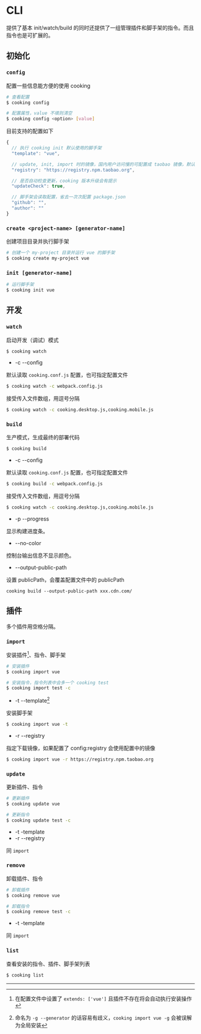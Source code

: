 # CLI
提供了基本 init/watch/build 的同时还提供了一组管理插件和脚手架的指令。而且指令也是可扩展的。

<!-- toc -->

## 初始化

### `config`
配置一些信息能方便的使用 cooking
```bash
# 查看配置
$ cooking config

# 配置属性，value 不填则清空
$ cooking config <option> [value]
```
目前支持的配置如下
```javascript
{
  // 执行 cooking init 默认使用的脚手架
  "template": "vue",

  // update, init, import 时的镜像，国内用户访问慢的可配置成 taobao 镜像，默认为空
  "registry": "https://registry.npm.taobao.org",

  // 是否自动检查更新，cooking 版本升级会有提示
  "updateCheck": true,

  // 脚手架会读取配置，省去一次次配置 package.json
  "github": "",
  "author": ""
}
```

### `create <project-name> [generator-name]`
创建项目目录并执行脚手架
```bash
# 创建一个 my-project 目录并运行 vue 的脚手架
$ cooking create my-project vue
```

### `init [generator-name]`
```bash
# 运行脚手架
$ cooking init vue
```

## 开发
### `watch`
启动开发（调试）模式
```bash
$ cooking watch
```

- -c --config <configfile>

默认读取 `cooking.conf.js` 配置，也可指定配置文件
```bash
$ cooking watch -c webpack.config.js
```

接受传入文件数组，用逗号分隔
```bash
$ cooking watch -c cooking.desktop.js,cooking.mobile.js
```

### `build`
生产模式，生成最终的部署代码
```bash
$ cooking build
```

- -c --config <configfile>

默认读取 `cooking.conf.js` 配置，也可指定配置文件
```bash
$ cooking build -c webpack.config.js
```

接受传入文件数组，用逗号分隔
```bash
$ cooking watch -c cooking.desktop.js,cooking.mobile.js
```

- -p --progress

显示构建进度条。

- --no-color

控制台输出信息不显示颜色。

- --output-public-path

设置 publicPath，会覆盖配置文件中的 publicPath

```shell
cooking build --output-public-path xxx.cdn.com/
```

## 插件

多个插件用空格分隔。

### `import`
安装插件[^1]、指令、脚手架
```bash
# 安装插件
$ cooking import vue

# 安装指令，指令列表中会多一个 cooking test
$ cooking import test -c
```

- -t --template[^2]

安装脚手架
```bash
$ cooking import vue -t
```

- -r --registry

指定下载镜像，如果配置了 config:registry 会使用配置中的镜像
```bash
$ cooking import vue -r https://registry.npm.taobao.org
```

### `update`
更新插件、指令
```bash
# 更新插件
$ cooking update vue

# 更新指令
$ cooking update test -c
```

- -t -template
- -r --registry

同 `import`


### `remove`

卸载插件、指令
```bash
# 卸载插件
$ cooking remove vue

# 卸载指令
$ cooking remove test -c
```

- -t -template

同 `import`


### `list`

查看安装的指令、插件、脚手架列表
```bash
$ cooking list
```

----------
[^1]: 在配置文件中设置了 `extends: ['vue']` 且插件不存在将会自动执行安装操作

[^2]: 命名为 `-g --generator` 的话容易有歧义，`cooking import vue -g` 会被误解为全局安装

